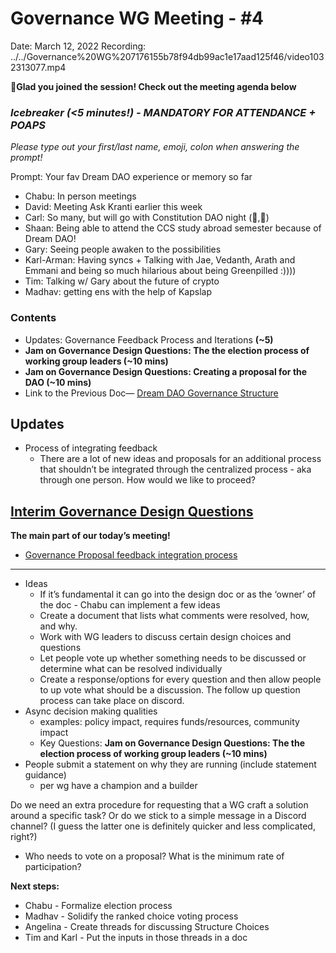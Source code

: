 # Governance WG Meeting - #4

Date: March 12, 2022
Recording: ../../Governance%20WG%207176155b78f94db99ac1e17aad125f46/video1032313077.mp4

🌱**Glad you joined the session! Check out the meeting agenda below**

### *Icebreaker (<5 minutes!) - MANDATORY FOR ATTENDANCE + POAPS*

*Please type out your first/last name, emoji, colon when answering the prompt!* 

Prompt: Your fav Dream DAO experience or memory so far 

- Chabu: In person meetings
- David: Meeting Ask Kranti earlier this week
- Carl: So many, but will go with Constitution DAO night (📜,📜)
- Shaan: Being able to attend the CCS study abroad semester because of Dream DAO!
- Gary: Seeing people awaken to the possibilities
- Karl-Arman: Having syncs + Talking with Jae, Vedanth, Arath and Emmani and being so much hilarious about being Greenpilled :))))
- Tim: Talking w/ Gary about the future of crypto
- Madhav: getting ens with the help of Kapslap

### Contents

- Updates: Governance Feedback Process and Iterations **(~5)**
- **Jam on Governance Design Questions: The the election process of working group leaders (~10 mins)**
- **Jam on Governance Design Questions: Creating a proposal for the DAO (~10 mins)**
- Link to the Previous Doc— [Dream DAO Governance Structure ](https://www.notion.so/Dream-DAO-Governance-Structure-dd839d47a67f4600ba0ac9d6ea3a7367?pvs=21)

## Updates

- Process of integrating feedback
    - There are a lot of new ideas and proposals for an additional process that shouldn’t be integrated through the centralized process - aka through one person. How would we like to proceed?

## [Interim Governance Design Questions](https://www.notion.so/Interim-Governance-Design-Questions-7e25fc51bff149508573e42552560946?pvs=21)

**The main part of our today’s meeting!** 

- [Governance Proposal feedback integration process](https://www.notion.so/Dream-DAO-Governance-Structure-dd839d47a67f4600ba0ac9d6ea3a7367?pvs=21)

---

- Ideas
    - If it’s fundamental it can go into the design doc or as the ‘owner’ of the doc - Chabu can implement a few ideas
    - Create a document that lists what comments were resolved, how, and why.
    - Work with WG leaders to discuss certain design choices and questions
    - Let people vote up whether something needs to be discussed or determine what can be resolved individually
    - Create a response/options for every question and then allow people to up vote what should be a discussion. The follow up question process can take place on discord.
- Async decision making qualities
    - examples: policy impact, requires funds/resources, community impact
    - Key Questions: 
    **Jam on Governance Design Questions: The the election process of working group leaders (~10 mins)**
- People submit a statement on why they are running (include statement guidance)
    - per wg have a champion and a builder

Do we need an extra procedure for requesting that a WG craft a solution around a specific task? Or do we stick to a simple message in a Discord channel? (I guess the latter one is definitely quicker and less complicated, right?)

- Who needs to vote on a proposal? What is the minimum rate of participation?

**Next steps:**

- Chabu - Formalize election process
- Madhav - Solidify the ranked choice voting process
- Angelina - Create threads for discussing Structure Choices
- Tim and Karl - Put the inputs in those threads in a doc